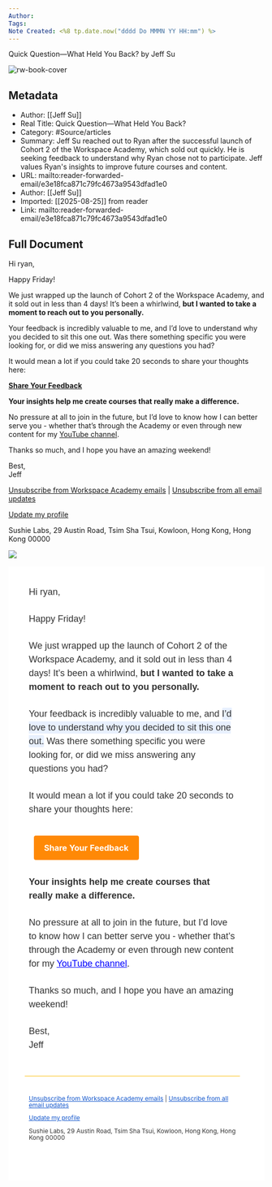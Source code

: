 ```yaml
---
Author: 
Tags:
Note Created: <%8 tp.date.now("dddd Do MMMN YY HH:mm") %>
---
```

Quick Question—What Held You Back? by Jeff Su

![rw-book-cover](https://www.jeffsu.org/content/images/size/w256h256/2021/02/89KB-1.png)

## Metadata
- Author: [[Jeff Su]]
- Real Title: Quick Question—What Held You Back?
- Category: #Source/articles
- Summary: Jeff Su reached out to Ryan after the successful launch of Cohort 2 of the Workspace Academy, which sold out quickly. He is seeking feedback to understand why Ryan chose not to participate. Jeff values Ryan's insights to improve future courses and content.
- URL: mailto:reader-forwarded-email/e3e18fca871c79fc4673a9543dfad1e0
- Author: [[Jeff Su]]
- Imported: [[2025-08-25]] from reader
- Link: mailto:reader-forwarded-email/e3e18fca871c79fc4673a9543dfad1e0

## Full Document
Hi ryan,

Happy Friday!

We just wrapped up the launch of Cohort 2 of the Workspace Academy, and it sold out in less than 4 days! It’s been a whirlwind, **but I wanted to take a moment to reach out to you personally.**

Your feedback is incredibly valuable to me, and I’d love to understand why you decided to sit this one out. Was there something specific you were looking for, or did we miss answering any questions you had?

It would mean a lot if you could take 20 seconds to share your thoughts here:

[**Share Your Feedback**](https://click.convertkit-mail2.com/gku74n27enh5hd2ez5kbrh89q2e99cm/z2hghnh32melqotz/aHR0cHM6Ly9qZWZmc3UudHlwZWZvcm0uY29tL3RvL2JXZWtCdzFQI2VtYWlsPXJ5ZW9uZXNAbGlicmFyeS5yZWFkd2lzZS5pbw==)

**Your insights help me create courses that really make a difference.**

No pressure at all to join in the future, but I’d love to know how I can better serve you - whether that’s through the Academy or even through new content for my [YouTube channel](https://click.convertkit-mail2.com/gku74n27enh5hd2ez5kbrh89q2e99cm/x0hph6hwv4eq5eig/aHR0cHM6Ly93d3cueW91dHViZS5jb20vamVmZnN1).

Thanks so much, and I hope you have an amazing weekend!

Best,  
Jeff

​[Unsubscribe from Workspace Academy emails](https://click.convertkit-mail2.com/gku74n27enh5hd2ez5kbrh89q2e99cm/8gh0rx3gaohl67ormqal/aHR0cHM6Ly9hY2FkZW15LmplZmZzdS5vcmcvd29ya3NwYWNlLWFjYWRlbXktd2FpdGxpc3QtdW5zdWJzY3JpYmU=) | [Unsubscribe from all email updates](https://unsubscribe.convertkit-mail2.com/gku74n27enh5hd2ez5kbrh89q2e99cm)​

​[Update my profile](https://preferences.convertkit-mail2.com/gku74n27enh5hd2ez5kbrh89q2e99cm)​

Sushie Labs, 29 Austin Road, Tsim Sha Tsui, Kowloon, Hong Kong, Hong Kong 00000

![](https://open.convertkit-mail2.com/gku74n27enh5hd2ez5kbrh89q2e99cm)

<div>
<div style="background-color:#ffffff"><table bgcolor="#ffffff" cellpadding="0" cellspacing="0" role="presentation" style="border-collapse:separate;line-height:1.5;mso-table-lspace:0pt;mso-table-rspace:0pt;background:#ffffff !important;width:100%"><tbody><tr>
<td style="mso-table-lspace:0pt;mso-table-rspace:0pt;vertical-align:top"><div style="padding-top:0;padding-left:0;padding-bottom:30px;padding-right:0;margin:0 auto;max-width:100%">
<!--[if mso]><style>.button-table { padding: 12px 0 }</style><![endif]--><table bgcolor="#ffffff" cellpadding="0" cellspacing="0" style="border-collapse:separate;line-height:1.5;mso-table-lspace:0pt;mso-table-rspace:0pt;width:100%;margin:0 auto;background-color:#ffffff"><tbody><tr><td style="mso-table-lspace:0pt;mso-table-rspace:0pt;vertical-align:top">
<div style="margin:0px auto 23px auto"><center>
<table cellpadding="0" cellspacing="0" style="border-collapse:separate;line-height:1.5;mso-table-lspace:0pt;mso-table-rspace:0pt;width:100%;margin:0 auto;max-width:600px"><tbody><tr>
<td contenteditable="false" style="mso-table-lspace:0pt;mso-table-rspace:0pt;vertical-align:top"></td>
<td bgcolor="#ffffff" style="mso-table-lspace:0pt;mso-table-rspace:0pt;vertical-align:top;background-color:#ffffff;background-size:cover;background-position:center;border-bottom:solid 1px #FBBD03;box-sizing:border-box;mso-padding-alt:20px 0px 17px 0px" width="600"><div style="padding:20px 0px 17px 0px"><div style="margin-left:auto;margin-right:auto">
<p style="margin:1em 0;font-family:Arial, -apple-system, BlinkMacSystemFont, sans-serif;font-size:18px;color:#333;font-weight:400;letter-spacing:0;line-height:1.5;text-transform:none;margin-bottom:26px;margin-top:11px">Hi ryan,</p>
<p style="margin:1em 0;font-family:Arial, -apple-system, BlinkMacSystemFont, sans-serif;font-size:18px;color:#333;font-weight:400;letter-spacing:0;line-height:1.5;text-transform:none;margin-bottom:26px;margin-top:11px">Happy Friday!</p>
<p style="margin:1em 0;font-family:Arial, -apple-system, BlinkMacSystemFont, sans-serif;font-size:18px;color:#333;font-weight:400;letter-spacing:0;line-height:1.5;text-transform:none;margin-bottom:26px;margin-top:11px">We just wrapped up the launch of Cohort 2 of the Workspace Academy, and it sold out in less than 4 days! It’s been a whirlwind, <strong>but I wanted to take a moment to reach out to you personally.</strong></p>
<p style="margin:1em 0;font-family:Arial, -apple-system, BlinkMacSystemFont, sans-serif;font-size:18px;color:#333;font-weight:400;letter-spacing:0;line-height:1.5;text-transform:none;margin-bottom:26px;margin-top:11px">Your feedback is incredibly valuable to me, and <span style="padding-top:0.1em;padding-bottom:0.1em;background-color:#e8f0fe;border-radius:3px">I’d love to understand why you decided to sit this one out.</span> Was there something specific you were looking for, or did we miss answering any questions you had?</p>
<p style="margin:1em 0;font-family:Arial, -apple-system, BlinkMacSystemFont, sans-serif;font-size:18px;color:#333;font-weight:400;letter-spacing:0;line-height:1.5;text-transform:none;margin-bottom:26px;margin-top:11px">It would mean a lot if you could take 20 seconds to share your thoughts here:</p>
<!--[if !mso]>--><table style="border-collapse:separate;line-height:1.5;mso-table-lspace:0pt;mso-table-rspace:0pt" width="100%"><tbody><tr><td align="left" style="mso-table-lspace:0pt;mso-table-rspace:0pt;vertical-align:top"><a href="https://click.convertkit-mail2.com/gku74n27enh5hd2ez5kbrh89q2e99cm/z2hghnh32melqotz/aHR0cHM6Ly9qZWZmc3UudHlwZWZvcm0uY29tL3RvL2JXZWtCdzFQI2VtYWlsPXJ5ZW9uZXNAbGlicmFyeS5yZWFkd2lzZS5pbw==" rel="noopener noreferrer" style="border:0 none;margin-bottom:0.5em;background-color:#F36212;color:#fff;border-radius:50px;font-family:-apple-system,BlinkMacSystemFont,'Segoe UI',Roboto,Oxygen-Sans,Ubuntu,Cantarell,'Helvetica Neue',sans-serif;border-color:#ff8906;background-color:#ff8906;box-sizing:border-box;border-style:solid;color:#fff;display:inline-block;text-align:left;text-decoration:none;padding:12px 20px;margin-top:8px;margin-bottom:8px;font-size:16px;border-radius:4px 4px 4px 4px" target="\_blank" url-id="1679254735"><strong>Share Your Feedback</strong></a></td></tr></tbody></table>
<!--<![endif]--><!--[if mso]><table class="button-table" width="100%" border="0" cellSpacing="0" cellPadding="0" style="margin-top:8px;margin-bottom:8px"><tr><td align="left"><table border="0" cellSpacing="0" cellPadding="0"><tr><td align="center" bgcolor="#ff8906" style="background-color:#ff8906;overflow:hidden;padding:12px 20px"><a class="email-button" href="https://jeffsu.typeform.com/to/bWekBw1P#email=ryeones@library.readwise.io" target="\_blank" rel="noopener noreferrer" style="background-color:inherit;display:inline-block;text-decoration:none;border-style:solid;margin:0;color:#fff;font-size:16px" data-ck-element="button"><strong>Share Your Feedback</strong></a></td></tr></table></td></tr></table><![endif]--><p style="margin:1em 0;font-family:Arial, -apple-system, BlinkMacSystemFont, sans-serif;font-size:18px;color:#333;font-weight:400;letter-spacing:0;line-height:1.5;text-transform:none;margin-bottom:26px;margin-top:11px"><strong>Your insights help me create courses that really make a difference.</strong></p>
<p style="margin:1em 0;font-family:Arial, -apple-system, BlinkMacSystemFont, sans-serif;font-size:18px;color:#333;font-weight:400;letter-spacing:0;line-height:1.5;text-transform:none;margin-bottom:26px;margin-top:11px">No pressure at all to join in the future, but I’d love to know how I can better serve you - whether that’s through the Academy or even through new content for my <a href="https://click.convertkit-mail2.com/gku74n27enh5hd2ez5kbrh89q2e99cm/x0hph6hwv4eq5eig/aHR0cHM6Ly93d3cueW91dHViZS5jb20vamVmZnN1" rel="noopener noreferrer" style="color:#0000ff" target="\_blank" url-id="1679254737">YouTube channel</a>.</p>
<p style="margin:1em 0;font-family:Arial, -apple-system, BlinkMacSystemFont, sans-serif;font-size:18px;color:#333;font-weight:400;letter-spacing:0;line-height:1.5;text-transform:none;margin-bottom:26px;margin-top:11px">Thanks so much, and I hope you have an amazing weekend!</p>
<p style="margin:1em 0;font-family:Arial, -apple-system, BlinkMacSystemFont, sans-serif;font-size:18px;color:#333;font-weight:400;letter-spacing:0;line-height:1.5;text-transform:none;margin-bottom:26px;margin-top:11px">Best,<br/>Jeff</p>
</div></div></td>
<td contenteditable="false" style="mso-table-lspace:0pt;mso-table-rspace:0pt;vertical-align:top"></td>
</tr></tbody></table>
<div><!--[if mso]><br /><br /><![endif]--></div>
</center></div>
<div style="margin:0px auto 24px auto"><center>
<table cellpadding="0" cellspacing="0" style="border-collapse:separate;line-height:1.5;mso-table-lspace:0pt;mso-table-rspace:0pt;width:100%;margin:0 auto;max-width:600px"><tbody><tr>
<td contenteditable="false" style="mso-table-lspace:0pt;mso-table-rspace:0pt;vertical-align:top"></td>
<td style="mso-table-lspace:0pt;mso-table-rspace:0pt;vertical-align:top;background-size:cover;background-position:center;box-sizing:border-box;mso-padding-alt:0px 0px 0px 0px" width="600"><div style="padding:0px 0px 0px 0px"><div style="margin-left:auto;margin-right:auto">
<p style="margin:1em 0;font-family:-apple-system, BlinkMacSystemFont, sans-serif;font-size:12px;color:#333333;font-weight:400;letter-spacing:0;line-height:1.1;text-transform:none">​<a href="https://click.convertkit-mail2.com/gku74n27enh5hd2ez5kbrh89q2e99cm/8gh0rx3gaohl67ormqal/aHR0cHM6Ly9hY2FkZW15LmplZmZzdS5vcmcvd29ya3NwYWNlLWFjYWRlbXktd2FpdGxpc3QtdW5zdWJzY3JpYmU=" rel="noopener noreferrer" style="color:#1256CC" target="\_blank" trigger-id="4392777" url-id="1679254738">Unsubscribe from Workspace Academy emails</a> | <a href="https://unsubscribe.convertkit-mail2.com/gku74n27enh5hd2ez5kbrh89q2e99cm" rel="noopener noreferrer" style="color:#1256CC" target="\_blank">Unsubscribe from all email updates</a>​</p>
<p style="margin:1em 0;font-family:-apple-system, BlinkMacSystemFont, sans-serif;font-size:12px;color:#333333;font-weight:400;letter-spacing:0;line-height:1.1;text-transform:none">​<a href="https://preferences.convertkit-mail2.com/gku74n27enh5hd2ez5kbrh89q2e99cm" rel="noopener noreferrer" style="color:#1256CC" target="\_blank">Update my profile</a>​</p>
<p style="margin:1em 0;font-family:-apple-system, BlinkMacSystemFont, sans-serif;font-size:12px;color:#333333;font-weight:400;letter-spacing:0;line-height:1.1;text-transform:none">Sushie Labs, 29 Austin Road, Tsim Sha Tsui, Kowloon, Hong Kong, Hong Kong 00000</p>
</div></div></td>
<td contenteditable="false" style="mso-table-lspace:0pt;mso-table-rspace:0pt;vertical-align:top"></td>
</tr></tbody></table>
<div><!--[if mso]><br /><br /><![endif]--></div>
</center></div>
</td></tr></tbody></table>
</div></td>
<td style="mso-table-lspace:0pt;mso-table-rspace:0pt;vertical-align:top"></td>
</tr></tbody></table></div>
<!-- -->
<img alt="" src="https://open.convertkit-mail2.com/gku74n27enh5hd2ez5kbrh89q2e99cm" style="border:0 none;display:block;border:0;height:auto;line-height:100%;outline:none;-webkit-text-decoration:none;text-decoration:none;-ms-interpolation-mode:bicubic;max-width:100%"/>
</div>

